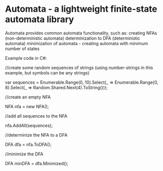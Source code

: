# Automata - a lightweight finite-state automata library

Automata provides common automata functionality, such as:
  creating NFAs (non-deterministic automata)
  determinization to DFA (deterministic automata)
  minimization of automata - creating automata with minimum number of states

Example code in C#:

//create some random sequences of strings (using number-strings in this example, but symbols can be any strings)

var sequences = Enumerable.Range(0, 10).Select(_ => Enumerable.Range(0, 8).Select(_ => Random.Shared.Next(4).ToString())); 

//create an empty NFA

NFA nfa = new NFA();

//add all sequences to the NFA

nfa.AddAll(sequences);

//determinize the NFA to a DFA

DFA dfa = nfa.ToDFA();

//minimize the DFA

DFA minDFA = dfa.Minimized();
 
